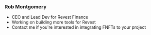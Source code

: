 ### Rob Montgomery

* CEO and Lead Dev for Revest Finance
* Working on building more tools for Revest
* Contact me if you're interested in integrating FNFTs to your project

